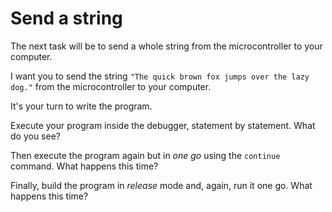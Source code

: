# Send a string

The next task will be to send a whole string from the microcontroller to your computer.

I want you to send the string `"The quick brown fox jumps over the lazy dog."` from the microcontroller to
your computer.

It's your turn to write the program.

Execute your program inside the debugger, statement by statement. What do you see?

Then execute the program again but in *one go* using the `continue` command. What happens this time?

Finally, build the program in *release* mode and, again, run it one go. What happens this time?
